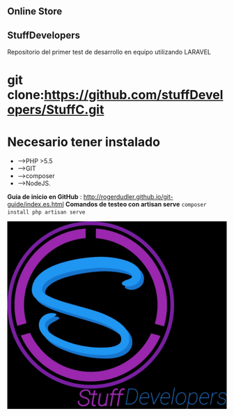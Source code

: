 ## Online Store
## StuffDevelopers
Repositorio del primer test de desarrollo en equipo utilizando LARAVEL
# git clone:https://github.com/stuffDevelopers/StuffC.git #
# Necesario tener instalado #
* -->PHP >5.5
* -->GIT  
* -->composer
* -->NodeJS.


**Guia de inicio en GitHub** : http://rogerdudler.github.io/git-guide/index.es.html 
 **Comandos de testeo con artisan serve**
`composer install
php artisan serve`





![Figura 13.4][6]

 [6]: public/images/stuff2.jpeg
